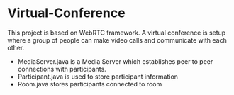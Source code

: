 # Virtual-Conference
This project is based on WebRTC framework. A virtual conference is setup where a group of people can make video calls and communicate with each other. 
* MediaServer.java is a Media Server which establishes peer to peer connections with participants.
* Participant.java is used to store participant information
* Room.java stores participants connected to room

